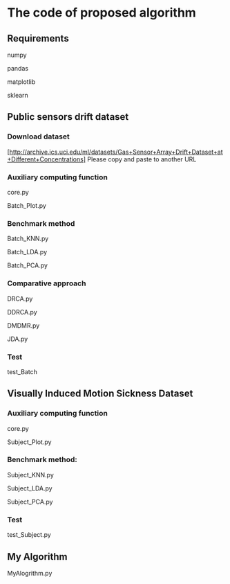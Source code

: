 # The code of proposed algorithm

## Requirements

numpy

pandas

matplotlib

sklearn

## Public sensors drift dataset

### Download dataset

[http://archive.ics.uci.edu/ml/datasets/Gas+Sensor+Array+Drift+Dataset+at+Different+Concentrations]
Please copy and paste to another URL

### Auxiliary computing function

core.py   

Batch_Plot.py

### Benchmark method

Batch_KNN.py

Batch_LDA.py

Batch_PCA.py

### Comparative approach

DRCA.py

DDRCA.py

DMDMR.py

JDA.py

### Test

test_Batch

## Visually Induced Motion Sickness Dataset

### Auxiliary computing function

core.py   

Subject_Plot.py

### Benchmark method:

Subject_KNN.py

Subject_LDA.py

Subject_PCA.py

### Test
test_Subject.py

## My Algorithm

MyAlogrithm.py











